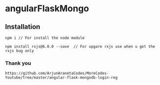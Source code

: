# angularFlaskMongo


## Installation

```
npm i // For install the node module
```
```
npm install rxjs@6.0.0 --save  // For upgare rxjs use when u get the rxjs bug only 
```

### Thank you  
```https://github.com/ArjunAranetaCodes/MoreCodes-Youtube/tree/master/angular-flask-mongodb-login-reg```
